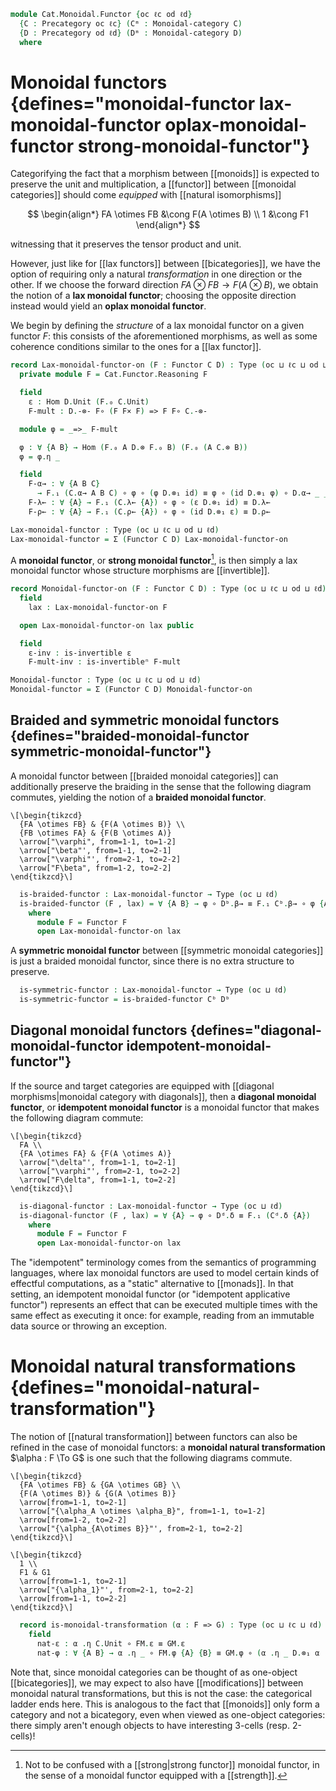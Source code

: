 <!--
```agda
open import Cat.Functor.Naturality
open import Cat.Monoidal.Diagonals
open import Cat.Instances.Product
open import Cat.Monoidal.Braided
open import Cat.Monoidal.Base
open import Cat.Prelude

import Cat.Functor.Reasoning
import Cat.Reasoning
```
-->

```agda
module Cat.Monoidal.Functor {oc ℓc od ℓd}
  {C : Precategory oc ℓc} (Cᵐ : Monoidal-category C)
  {D : Precategory od ℓd} (Dᵐ : Monoidal-category D)
  where
```

# Monoidal functors {defines="monoidal-functor lax-monoidal-functor oplax-monoidal-functor strong-monoidal-functor"}

<!--
```agda
open Cat.Reasoning D

private
  module C = Monoidal-category Cᵐ
  module D = Monoidal-category Dᵐ
```
-->

Categorifying the fact that a morphism between [[monoids]] is expected
to preserve the unit and multiplication, a [[functor]] between [[monoidal
categories]] should come _equipped_ with [[natural isomorphisms]]

$$
\begin{align*}
FA \otimes FB &\cong F(A \otimes B) \\
1 &\cong F1
\end{align*}
$$

witnessing that it preserves the tensor product and unit.

However, just like for [[lax functors]] between [[bicategories]], we have
the option of requiring only a natural _transformation_ in one direction
or the other.
If we choose the forward direction $FA \otimes FB \to F(A \otimes B)$,
we obtain the notion of a **lax monoidal functor**; choosing the
opposite direction instead would yield an **oplax monoidal functor**.

We begin by defining the _structure_ of a lax monoidal functor on a given
functor $F$: this consists of the aforementioned morphisms, as well
as some coherence conditions similar to the ones for a [[lax functor]].

```agda
record Lax-monoidal-functor-on (F : Functor C D) : Type (oc ⊔ ℓc ⊔ od ⊔ ℓd) where
  private module F = Cat.Functor.Reasoning F

  field
    ε : Hom D.Unit (F.₀ C.Unit)
    F-mult : D.-⊗- F∘ (F F× F) => F F∘ C.-⊗-

  module φ = _=>_ F-mult

  φ : ∀ {A B} → Hom (F.₀ A D.⊗ F.₀ B) (F.₀ (A C.⊗ B))
  φ = φ.η _

  field
    F-α→ : ∀ {A B C}
      → F.₁ (C.α→ A B C) ∘ φ ∘ (φ D.⊗₁ id) ≡ φ ∘ (id D.⊗₁ φ) ∘ D.α→ _ _ _
    F-λ← : ∀ {A} → F.₁ (C.λ← {A}) ∘ φ ∘ (ε D.⊗₁ id) ≡ D.λ←
    F-ρ← : ∀ {A} → F.₁ (C.ρ← {A}) ∘ φ ∘ (id D.⊗₁ ε) ≡ D.ρ←
```

<!--
```agda
  F-α← : ∀ {A B C}
    → F.₁ (C.α← A B C) ∘ φ ∘ (id D.⊗₁ φ) ≡ φ ∘ (φ D.⊗₁ id) ∘ D.α← _ _ _
  F-α← = swizzle (sym (F-α→ ∙ assoc _ _ _)) (D.α≅ .invl) (F.F-map-iso C.α≅ .invr)
    ∙ sym (assoc _ _ _)

private unquoteDecl eqv = declare-record-iso eqv (quote Lax-monoidal-functor-on)
Lax-monoidal-functor-on-path
  : ∀ {F} {l l' : Lax-monoidal-functor-on F}
  → l .Lax-monoidal-functor-on.ε ≡ l' .Lax-monoidal-functor-on.ε
  → l .Lax-monoidal-functor-on.F-mult ≡ l' .Lax-monoidal-functor-on.F-mult
  → l ≡ l'
Lax-monoidal-functor-on-path p q = Iso.injective eqv
  (Σ-pathp p (Σ-prop-pathp (λ _ _ → hlevel 1) q))
```
-->

```agda
Lax-monoidal-functor : Type (oc ⊔ ℓc ⊔ od ⊔ ℓd)
Lax-monoidal-functor = Σ (Functor C D) Lax-monoidal-functor-on
```

A **monoidal functor**, or **strong monoidal functor**[^strong], is
then simply a lax monoidal functor whose structure morphisms are
\[\[invertible]].

[^strong]: Not to be confused with a [[strong|strong functor]] monoidal
    functor, in the sense of a monoidal functor equipped with a [[strength]].

```agda
record Monoidal-functor-on (F : Functor C D) : Type (oc ⊔ ℓc ⊔ od ⊔ ℓd) where
  field
    lax : Lax-monoidal-functor-on F

  open Lax-monoidal-functor-on lax public

  field
    ε-inv : is-invertible ε
    F-mult-inv : is-invertibleⁿ F-mult

Monoidal-functor : Type (oc ⊔ ℓc ⊔ od ⊔ ℓd)
Monoidal-functor = Σ (Functor C D) Monoidal-functor-on
```

## Braided and symmetric monoidal functors {defines="braided-monoidal-functor symmetric-monoidal-functor"}

A monoidal functor between [[braided monoidal categories]] can additionally
preserve the braiding in the sense that the following diagram commutes,
yielding the notion of a **braided monoidal functor**.

```{.quiver}
\[\begin{tikzcd}
  {FA \otimes FB} & {F(A \otimes B)} \\
  {FB \otimes FA} & {F(B \otimes A)}
  \arrow["\varphi", from=1-1, to=1-2]
  \arrow["\beta"', from=1-1, to=2-1]
  \arrow["\varphi"', from=2-1, to=2-2]
  \arrow["F\beta", from=1-2, to=2-2]
\end{tikzcd}\]
```

<!--
```agda
module _
  (Cᵇ : Braided-monoidal Cᵐ)
  (Dᵇ : Braided-monoidal Dᵐ)
  where
  module Cᵇ = Braided-monoidal Cᵇ
  module Dᵇ = Braided-monoidal Dᵇ
```
-->

```agda
  is-braided-functor : Lax-monoidal-functor → Type (oc ⊔ ℓd)
  is-braided-functor (F , lax) = ∀ {A B} → φ ∘ Dᵇ.β→ ≡ F.₁ Cᵇ.β→ ∘ φ {A} {B}
    where
      module F = Functor F
      open Lax-monoidal-functor-on lax
```

A **symmetric monoidal functor** between [[symmetric monoidal categories]]
is just a braided monoidal functor, since there is no extra structure to
preserve.

<!--
```agda
module _
  (Cˢ : Symmetric-monoidal Cᵐ)
  (Dˢ : Symmetric-monoidal Dᵐ)
  where
  open Symmetric-monoidal Cˢ using (Cᵇ)
  open Symmetric-monoidal Dˢ using () renaming (Cᵇ to Dᵇ)
```
-->

```agda
  is-symmetric-functor : Lax-monoidal-functor → Type (oc ⊔ ℓd)
  is-symmetric-functor = is-braided-functor Cᵇ Dᵇ
```

## Diagonal monoidal functors {defines="diagonal-monoidal-functor idempotent-monoidal-functor"}

If the source and target categories are equipped with [[diagonal
morphisms|monoidal category with diagonals]], then a **diagonal
monoidal functor**, or **idempotent monoidal functor** is a monoidal
functor that makes the following diagram commute:

```{.quiver}
\[\begin{tikzcd}
  FA \\
  {FA \otimes FA} & {F(A \otimes A)}
  \arrow["\delta"', from=1-1, to=2-1]
  \arrow["\varphi"', from=2-1, to=2-2]
  \arrow["F\delta", from=1-1, to=2-2]
\end{tikzcd}\]
```

<!--
```agda
module _
  (Cᵈ : Diagonals Cᵐ)
  (Dᵈ : Diagonals Dᵐ)
  where
  module Cᵈ = Diagonals Cᵈ
  module Dᵈ = Diagonals Dᵈ
```
-->

```agda
  is-diagonal-functor : Lax-monoidal-functor → Type (oc ⊔ ℓd)
  is-diagonal-functor (F , lax) = ∀ {A} → φ ∘ Dᵈ.δ ≡ F.₁ (Cᵈ.δ {A})
    where
      module F = Functor F
      open Lax-monoidal-functor-on lax
```

The "idempotent" terminology comes from the semantics of programming
languages, where lax monoidal functors are used to model certain kinds
of effectful computations, as a "static" alternative to [[monads]].
In that setting, an idempotent monoidal functor (or "idempotent
applicative functor") represents an effect that can be executed
multiple times with the same effect as executing it once: for example,
reading from an immutable data source or throwing an exception.

# Monoidal natural transformations {defines="monoidal-natural-transformation"}

The notion of [[natural transformation]] between functors can also be
refined in the case of monoidal functors: a **monoidal natural
transformation** $\alpha : F \To G$ is one such that the following
diagrams commute.

<div class="mathpar">

```{.quiver}
\[\begin{tikzcd}
  {FA \otimes FB} & {GA \otimes GB} \\
  {F(A \otimes B)} & {G(A \otimes B)}
  \arrow[from=1-1, to=2-1]
  \arrow["{\alpha_A \otimes \alpha_B}", from=1-1, to=1-2]
  \arrow[from=1-2, to=2-2]
  \arrow["{\alpha_{A\otimes B}}"', from=2-1, to=2-2]
\end{tikzcd}\]
```

```{.quiver}
\[\begin{tikzcd}
  1 \\
  F1 & G1
  \arrow[from=1-1, to=2-1]
  \arrow["{\alpha_1}"', from=2-1, to=2-2]
  \arrow[from=1-1, to=2-2]
\end{tikzcd}\]
```

</div>

<!--
```agda
module _ ((F , F-monoidal) (G , G-monoidal) : Lax-monoidal-functor) where
  module FM = Lax-monoidal-functor-on F-monoidal
  module GM = Lax-monoidal-functor-on G-monoidal
  open _=>_
```
-->

```agda
  record is-monoidal-transformation (α : F => G) : Type (oc ⊔ ℓc ⊔ ℓd) where
    field
      nat-ε : α .η C.Unit ∘ FM.ε ≡ GM.ε
      nat-φ : ∀ {A B} → α .η _ ∘ FM.φ {A} {B} ≡ GM.φ ∘ (α .η _ D.⊗₁ α .η _)
```

Note that, since monoidal categories can be thought of as one-object
[[bicategories]], we may expect to also have [[modifications]] between
monoidal natural transformations, but this is not the case: the
categorical ladder ends here. This is analogous to the fact that
[[monoids]] only form a category and not a bicategory, even when
viewed as one-object categories: there simply aren't enough objects
to have interesting 3-cells (resp. 2-cells)!
